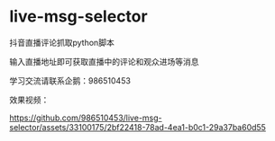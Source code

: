 # live-msg-selector
抖音直播评论抓取python脚本

输入直播地址即可获取直播中的评论和观众进场等消息

学习交流请联系企鹅：986510453

效果视频：<br/>


https://github.com/986510453/live-msg-selector/assets/33100175/2bf22418-78ad-4ea1-b0c1-29a37ba60d55


